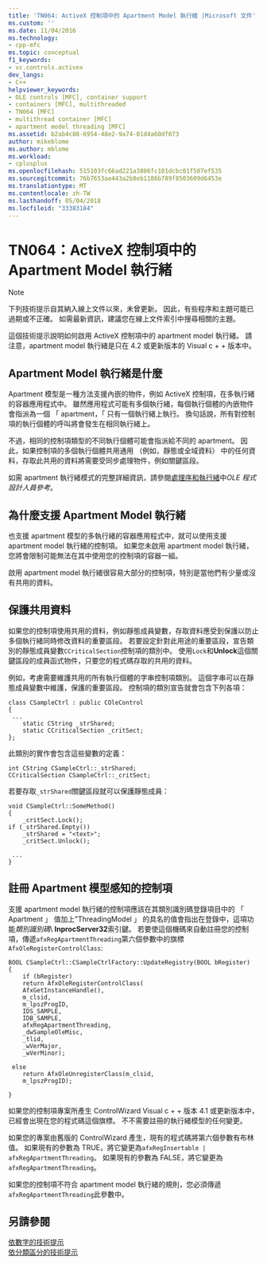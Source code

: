 ```yaml
---
title: 'TN064: ActiveX 控制項中的 Apartment Model 執行緒 |Microsoft 文件'
ms.custom: ''
ms.date: 11/04/2016
ms.technology:
- cpp-mfc
ms.topic: conceptual
f1_keywords:
- vc.controls.activex
dev_langs:
- C++
helpviewer_keywords:
- OLE controls [MFC], container support
- containers [MFC], multithreaded
- TN064 [MFC]
- multithread container [MFC]
- apartment model threading [MFC]
ms.assetid: b2ab4c88-6954-48e2-9a74-01d4a60df073
author: mikeblome
ms.author: mblome
ms.workload:
- cplusplus
ms.openlocfilehash: 515103fc66ad221a3806fc101dcbc01f507ef535
ms.sourcegitcommit: 76b7653ae443a2b8eb1186b789f8503609d6453e
ms.translationtype: MT
ms.contentlocale: zh-TW
ms.lasthandoff: 05/04/2018
ms.locfileid: "33383184"
---
```

# <a name="tn064-apartment-model-threading-in-activex-controls"></a>TN064：ActiveX 控制項中的 Apartment Model 執行緒
> [!NOTE]
>  下列技術提示自其納入線上文件以來，未曾更新。 因此，有些程序和主題可能已過期或不正確。 如需最新資訊，建議您在線上文件索引中搜尋相關的主題。  
  
 這個技術提示說明如何啟用 ActiveX 控制項中的 apartment model 執行緒。 請注意，apartment model 執行緒是只在 4.2 或更新版本的 Visual c + + 版本中。  
  
## <a name="what-is-apartment-model-threading"></a>Apartment Model 執行緒是什麼  
 Apartment 模型是一種方法支援內嵌的物件，例如 ActiveX 控制項，在多執行緒的容器應用程式中。 雖然應用程式可能有多個執行緒，每個執行個體的內嵌物件會指派為一個 「 apartment，「 只有一個執行緒上執行。 換句話說，所有對控制項的執行個體的呼叫將會發生在相同執行緒上。  
  
 不過，相同的控制項類型的不同執行個體可能會指派給不同的 apartment。 因此，如果控制項的多個執行個體共用通用 （例如，靜態或全域資料） 中的任何資料，存取此共用的資料將需要受同步處理物件，例如關鍵區段。  
  
 如需 apartment 執行緒模式的完整詳細資訊，請參閱[處理序和執行緒](http://msdn.microsoft.com/library/windows/desktop/ms684841)中*OLE 程式設計人員參考*。  
  
## <a name="why-support-apartment-model-threading"></a>為什麼支援 Apartment Model 執行緒  
 也支援 apartment 模型的多執行緒的容器應用程式中，就可以使用支援 apartment model 執行緒的控制項。 如果您未啟用 apartment model 執行緒，您將會限制可能無法在其中使用您的控制項的容器一組。  
  
 啟用 apartment model 執行緒很容易大部分的控制項，特別是當他們有少量或沒有共用的資料。  
  
## <a name="protecting-shared-data"></a>保護共用資料  
 如果您的控制項使用共用的資料，例如靜態成員變數，存取資料應受到保護以防止多個執行緒同時修改資料的重要區段。 若要設定針對此用途的重要區段，宣告類別的靜態成員變數`CCriticalSection`控制項的類別中。 使用`Lock`和**Unlock**這個關鍵區段的成員函式物件，只要您的程式碼存取的共用的資料。  
  
 例如，考慮需要維護共用的所有執行個體的字串控制項類別。 這個字串可以在靜態成員變數中維護，保護的重要區段。 控制項的類別宣告就會包含下列各項：  
  
```  
class CSampleCtrl : public COleControl  
{  
 ...  
    static CString _strShared;  
    static CCriticalSection _critSect;  
};  
```  
  
 此類別的實作會包含這些變數的定義：  
  
```  
int CString CSampleCtrl::_strShared;  
CCriticalSection CSampleCtrl::_critSect;  
```  
  
 若要存取`_strShared`關鍵區段就可以保護靜態成員：  
  
```  
void CSampleCtrl::SomeMethod()  
{  
    _critSect.Lock();
if (_strShared.Empty())  
    _strShared = "<text>";  
    _critSect.Unlock();

 ...  
}  
```  
  
## <a name="registering-an-apartment-model-aware-control"></a>註冊 Apartment 模型感知的控制項  
 支援 apartment model 執行緒的控制項應該在其類別識別碼登錄項目中的 「 Apartment 」 值加上"ThreadingModel 」 的具名的值會指出在登錄中，這項功能*類別識別碼*\\ **InprocServer32**索引鍵。 若要使這個機碼來自動註冊您的控制項，傳遞`afxRegApartmentThreading`第六個參數中的旗標`AfxOleRegisterControlClass`:  
  
```  
BOOL CSampleCtrl::CSampleCtrlFactory::UpdateRegistry(BOOL bRegister)  
{  
    if (bRegister)  
    return AfxOleRegisterControlClass(
    AfxGetInstanceHandle(), 
    m_clsid, 
    m_lpszProgID, 
    IDS_SAMPLE, 
    IDB_SAMPLE, 
    afxRegApartmentThreading, 
    _dwSampleOleMisc, 
    _tlid, 
    _wVerMajor, 
    _wVerMinor);

 else  
    return AfxOleUnregisterClass(m_clsid,
    m_lpszProgID);

}  
```  
  
 如果您的控制項專案所產生 ControlWizard Visual c + + 版本 4.1 或更新版本中，已經會出現在您的程式碼這個旗標。 不不需要註冊的執行緒模型的任何變更。  
  
 如果您的專案由舊版的 ControlWizard 產生，現有的程式碼將第六個參數有布林值。 如果現有的參數為 TRUE，將它變更為`afxRegInsertable | afxRegApartmentThreading`。 如果現有的參數為 FALSE，將它變更為`afxRegApartmentThreading`。  
  
 如果您的控制項不符合 apartment model 執行緒的規則，您必須傳遞`afxRegApartmentThreading`此參數中。  
  
## <a name="see-also"></a>另請參閱  
 [依數字的技術提示](../mfc/technical-notes-by-number.md)   
 [依分類區分的技術提示](../mfc/technical-notes-by-category.md)

